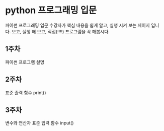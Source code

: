 # python 프로그래밍 입문
파이썬 프로그래밍 입문 수강자가 핵심 내용을 쉽게 알고, 실행 시켜 보는 페이지 입니다.
보고, 실행 해 보고, 직접(!!!!) 프로그램을 꼭 해봅시다.

## 1주차
파이썬 프로그램 설명

## 2주차
표준 출력 함수 print()

## 3주차
변수와 연산자
표준 입력 함수 input()
